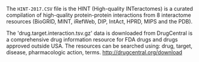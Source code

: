 The `HINT-2017.CSV` file is the HINT (High-quality INTeractomes) is a curated compilation of high-quality protein-protein 
interactions from 8 interactome resources (BioGRID, MINT, iRefWeb, DIP, IntAct, HPRD, MIPS and the PDB).

The 'drug.target.interaction.tsv.gz' data is downloaded from DrugCentral is a comprehensive drug information resource for FDA drugs and drugs approved outside USA. The resources can be searched using: drug, target, disease, pharmacologic action, terms. 
http://drugcentral.org/download

